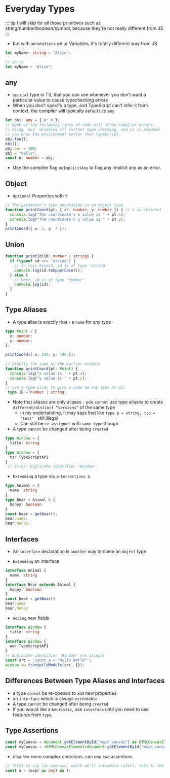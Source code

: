 # Everyday Types

::: tip
I will skip for all those primitives such as string/number/boolean/symbol, because they're not really different from JS
:::
- but with `annotations` on ur Variables, it's totally different way from JS
``` ts
let myName: string = "Alice";

// in js
let myName = "Alice";
```
## any
- `special` type in TS, that you can use whenever you don’t want a particular value to cause typechecking errors
- When you don’t specify a type, and TypeScript can’t infer it from context, the compiler will typically `default` to `any`
``` ts
let obj: any = { x: 0 };
// None of the following lines of code will throw compiler errors.
// Using `any` disables all further type checking, and it is assumed 
// you know the environment better than TypeScript.
obj.foo();
obj();
obj.bar = 100;
obj = "hello";
const n: number = obj;
```
- Use the compiler flag `noImplicitAny` to flag any implicit any as an error.

## Object 
- `Optional` Properties with `?`
``` ts
// The parameter's type annotation is an object type
function printCoord(pt: { x?: number; y: number }) { // x is optional
  console.log("The coordinate's x value is " + pt.x);
  console.log("The coordinate's y value is " + pt.y);
}
printCoord({ x: 3, y: 7 });
```

## Union
``` ts
function printId(id: number | string) {
  if (typeof id === "string") {
    // In this branch, id is of type 'string'
    console.log(id.toUpperCase());
  } else {
    // Here, id is of type 'number'
    console.log(id);
  }
}
```

## Type Aliases
- A type alias is exactly that - a `name` for any type
``` ts
type Point = {
  x: number;
  y: number;
};

printCoord({ x: 100, y: 100 });
 
// Exactly the same as the earlier example
function printCoord(pt: Point) {
  console.log("x value is " + pt.x);
  console.log("y value is " + pt.y);
}
// use a type alias to give a name to any type at all
 type ID = number | string;
```
- Note that aliases are only aliases - you `cannot` use type aliases to create `different/distinct “versions”` of the same type
  - in my undertanding, it may says that like `type p = string, t:p = "test" ` still illegal
  - Can still be `re-assigned `with `same type` though
- A type `cannot` be changed after being `created`
``` ts
type Window = {
  title: string
}
type Window = {
  ts: TypeScriptAPI
}
 // Error: Duplicate identifier 'Window'.

```
- `Extending` a type via `intersections &`
``` ts
type Animal = {
  name: string
}
type Bear = Animal & { 
  honey: boolean 
}
const bear = getBear();
bear.name;
bear.honey;
```

## Interfaces
- An `interface` declaration is `another` way to name an `object` type

- `Extending` an interface
``` ts
interface Animal {
  name: string
}
interface Bear extends Animal {
  honey: boolean
}
const bear = getBear() 
bear.name
bear.honey
``` 
- `Adding` new fields
``` ts
interface Window {
  title: string
}
interface Window {
  ww: TypeScriptAPI
}
// Duplicate identifier 'Window' are illegal
const src = 'const a = "Hello World"';
window.ww.transpileModule(src, {});
```
## Differences Between Type Aliases and Interfaces
- a type `cannot` be re-opened to `add` new properties 
- an `interface` which is always `extendable`
- A type `cannot` be changed after being `created`
- If you would like a `heuristic`, use `interface` until you need to use features from `type`.

## Type Assertions
``` ts
const myCanvas = document.getElementById("main_canvas") as HTMLCanvasElement;
const myCanvas = <HTMLCanvasElement>document.getElementById("main_canvas");
```
- disallow more complex coercions, can use `two` assertions
```ts
// first to any (or unknown, which we’ll introduce later), then to the desired type
const a = (expr as any) as T;
```

